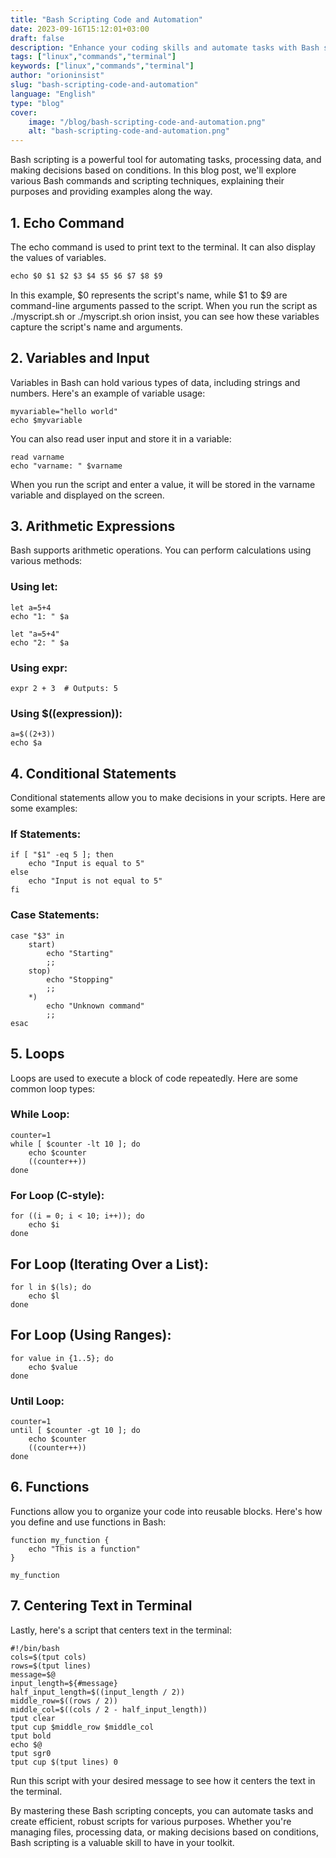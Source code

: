 ```yaml
---
title: "Bash Scripting Code and Automation"
date: 2023-09-16T15:12:01+03:00
draft: false
description: "Enhance your coding skills and automate tasks with Bash scripting. Learn Bash commands and boost productivity."
tags: ["linux","commands","terminal"]
keywords: ["linux","commands","terminal"]
author: "orioninsist"
slug: "bash-scripting-code-and-automation"
language: "English"
type: "blog"
cover:
    image: "/blog/bash-scripting-code-and-automation.png"
    alt: "bash-scripting-code-and-automation.png"
---
```



Bash scripting is a powerful tool for automating tasks, processing data, and making decisions based on conditions. In this blog post, we'll explore various Bash commands and scripting techniques, explaining their purposes and providing examples along the way.
## 1. Echo Command
The echo command is used to print text to the terminal. It can also display the values of variables.
```markdown
echo $0 $1 $2 $3 $4 $5 $6 $7 $8 $9
```
In this example, $0 represents the script's name, while $1 to $9 are command-line arguments passed to the script. When you run the script as ./myscript.sh or ./myscript.sh orion insist, you can see how these variables capture the script's name and arguments.
## 2. Variables and Input
Variables in Bash can hold various types of data, including strings and numbers. Here's an example of variable usage:
```shell
myvariable="hello world"
echo $myvariable
```
You can also read user input and store it in a variable:
```shell
read varname
echo "varname: " $varname
```
When you run the script and enter a value, it will be stored in the varname variable and displayed on the screen.
## 3. Arithmetic Expressions
Bash supports arithmetic operations. You can perform calculations using various methods:
### Using let:
```shell
let a=5+4
echo "1: " $a

let "a=5+4"
echo "2: " $a
```
### Using expr:
```shell
expr 2 + 3  # Outputs: 5
```
### Using $((expression)):
```shell
a=$((2+3))
echo $a
```
## 4. Conditional Statements
Conditional statements allow you to make decisions in your scripts. Here are some examples:
### If Statements:
```shell
if [ "$1" -eq 5 ]; then
    echo "Input is equal to 5"
else
    echo "Input is not equal to 5"
fi
```
### Case Statements:
```shell
case "$3" in
    start)
        echo "Starting"
        ;;
    stop)
        echo "Stopping"
        ;;
    *)
        echo "Unknown command"
        ;;
esac
```
## 5. Loops
Loops are used to execute a block of code repeatedly. Here are some common loop types:
### While Loop:
```shell
counter=1
while [ $counter -lt 10 ]; do
    echo $counter
    ((counter++))
done
```
### For Loop (C-style):
```shell
for ((i = 0; i < 10; i++)); do
    echo $i
done
```
## For Loop (Iterating Over a List):
```shell
for l in $(ls); do
    echo $l
done
```
## For Loop (Using Ranges):
```shell
for value in {1..5}; do
    echo $value
done
```
### Until Loop:
```shell
counter=1
until [ $counter -gt 10 ]; do
    echo $counter
    ((counter++))
done
```
## 6. Functions
Functions allow you to organize your code into reusable blocks. Here's how you define and use functions in Bash:
```shell
function my_function {
    echo "This is a function"
}

my_function
```
## 7. Centering Text in Terminal
Lastly, here's a script that centers text in the terminal:
```shell
#!/bin/bash
cols=$(tput cols)
rows=$(tput lines)
message=$@
input_length=${#message}
half_input_length=$((input_length / 2))
middle_row=$((rows / 2))
middle_col=$((cols / 2 - half_input_length))
tput clear
tput cup $middle_row $middle_col
tput bold
echo $@
tput sgr0
tput cup $(tput lines) 0
```
Run this script with your desired message to see how it centers the text in the terminal.

By mastering these Bash scripting concepts, you can automate tasks and create efficient, robust scripts for various purposes. Whether you're managing files, processing data, or making decisions based on conditions, Bash scripting is a valuable skill to have in your toolkit.



